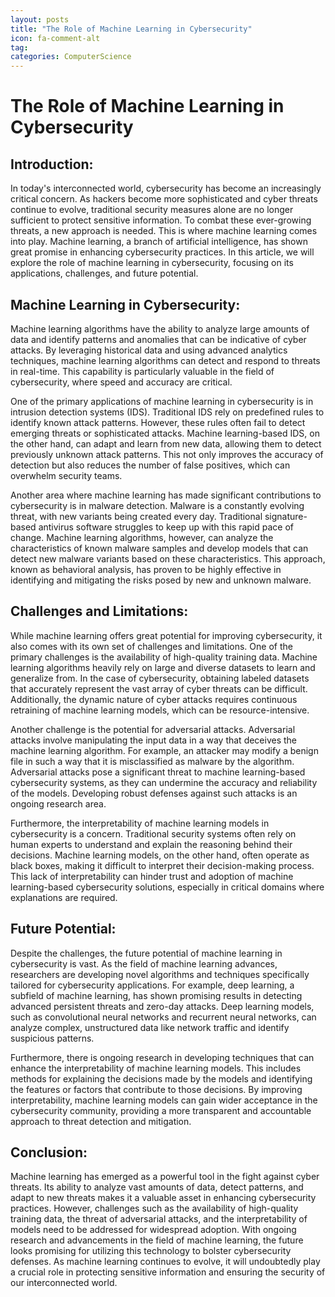 ```yaml
---
layout: posts
title: "The Role of Machine Learning in Cybersecurity"
icon: fa-comment-alt
tag:      
categories: ComputerScience
---
```



# The Role of Machine Learning in Cybersecurity

## Introduction:

In today's interconnected world, cybersecurity has become an increasingly critical concern. As hackers become more sophisticated and cyber threats continue to evolve, traditional security measures alone are no longer sufficient to protect sensitive information. To combat these ever-growing threats, a new approach is needed. This is where machine learning comes into play. Machine learning, a branch of artificial intelligence, has shown great promise in enhancing cybersecurity practices. In this article, we will explore the role of machine learning in cybersecurity, focusing on its applications, challenges, and future potential.

## Machine Learning in Cybersecurity:

Machine learning algorithms have the ability to analyze large amounts of data and identify patterns and anomalies that can be indicative of cyber attacks. By leveraging historical data and using advanced analytics techniques, machine learning algorithms can detect and respond to threats in real-time. This capability is particularly valuable in the field of cybersecurity, where speed and accuracy are critical.

One of the primary applications of machine learning in cybersecurity is in intrusion detection systems (IDS). Traditional IDS rely on predefined rules to identify known attack patterns. However, these rules often fail to detect emerging threats or sophisticated attacks. Machine learning-based IDS, on the other hand, can adapt and learn from new data, allowing them to detect previously unknown attack patterns. This not only improves the accuracy of detection but also reduces the number of false positives, which can overwhelm security teams.

Another area where machine learning has made significant contributions to cybersecurity is in malware detection. Malware is a constantly evolving threat, with new variants being created every day. Traditional signature-based antivirus software struggles to keep up with this rapid pace of change. Machine learning algorithms, however, can analyze the characteristics of known malware samples and develop models that can detect new malware variants based on these characteristics. This approach, known as behavioral analysis, has proven to be highly effective in identifying and mitigating the risks posed by new and unknown malware.

## Challenges and Limitations:

While machine learning offers great potential for improving cybersecurity, it also comes with its own set of challenges and limitations. One of the primary challenges is the availability of high-quality training data. Machine learning algorithms heavily rely on large and diverse datasets to learn and generalize from. In the case of cybersecurity, obtaining labeled datasets that accurately represent the vast array of cyber threats can be difficult. Additionally, the dynamic nature of cyber attacks requires continuous retraining of machine learning models, which can be resource-intensive.

Another challenge is the potential for adversarial attacks. Adversarial attacks involve manipulating the input data in a way that deceives the machine learning algorithm. For example, an attacker may modify a benign file in such a way that it is misclassified as malware by the algorithm. Adversarial attacks pose a significant threat to machine learning-based cybersecurity systems, as they can undermine the accuracy and reliability of the models. Developing robust defenses against such attacks is an ongoing research area.

Furthermore, the interpretability of machine learning models in cybersecurity is a concern. Traditional security systems often rely on human experts to understand and explain the reasoning behind their decisions. Machine learning models, on the other hand, often operate as black boxes, making it difficult to interpret their decision-making process. This lack of interpretability can hinder trust and adoption of machine learning-based cybersecurity solutions, especially in critical domains where explanations are required.

## Future Potential:

Despite the challenges, the future potential of machine learning in cybersecurity is vast. As the field of machine learning advances, researchers are developing novel algorithms and techniques specifically tailored for cybersecurity applications. For example, deep learning, a subfield of machine learning, has shown promising results in detecting advanced persistent threats and zero-day attacks. Deep learning models, such as convolutional neural networks and recurrent neural networks, can analyze complex, unstructured data like network traffic and identify suspicious patterns.

Furthermore, there is ongoing research in developing techniques that can enhance the interpretability of machine learning models. This includes methods for explaining the decisions made by the models and identifying the features or factors that contribute to those decisions. By improving interpretability, machine learning models can gain wider acceptance in the cybersecurity community, providing a more transparent and accountable approach to threat detection and mitigation.

## Conclusion:

Machine learning has emerged as a powerful tool in the fight against cyber threats. Its ability to analyze vast amounts of data, detect patterns, and adapt to new threats makes it a valuable asset in enhancing cybersecurity practices. However, challenges such as the availability of high-quality training data, the threat of adversarial attacks, and the interpretability of models need to be addressed for widespread adoption. With ongoing research and advancements in the field of machine learning, the future looks promising for utilizing this technology to bolster cybersecurity defenses. As machine learning continues to evolve, it will undoubtedly play a crucial role in protecting sensitive information and ensuring the security of our interconnected world.